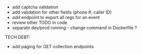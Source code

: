 - add captcha validation
- add validation for other fields (phone #, caller ID)
- add endpoint to export all regs for an event
- review other TODO in code
- separate dev/prod running - change command in Dockerfile ?

TECH DEBT:
- add paging for GET collection endpoints
